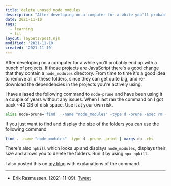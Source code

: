 ```yaml
---
title: delete unused node modules
description: "After developing on a computer for a while you'll probably end up with a bunch of projects"
date: 2021-11-10
tags:
  - learning
  - til
layout: layouts/post.njk
modified: '2021-11-10'
created: '2021-11-10'
---
```


After developing on a computer for a while you'll probably end up with a bunch of projects. If those projects are JavaScript there's a good change that they contain a `node_modules` directory. From time to time it's a good idea to remove all of these folders, since they can get quite big, and re-download the dependencies in the projects you're actively using.

I have aliased the following command to `node-prune` and have been using it a couple of years without any issues. When I last ran the command on I got back ~40 GB of disk space. Use it at your own risk.

```bash
alias node-prune='find . -name "node_modules" -type d -prune -exec rm -rf '{}' +'
```

If you just want to find and display the size of the folders you can use the following command

```bash
find . -name "node_modules" -type d -prune -print | xargs du -chs
```

There's also `npkill` which looks up and displays `node_modules`, displays their size and allows you to delete the folders. Run it by using `npx npkill`.

I also posted this on [my blog](https://willcodefor.beer/posts/save-disk-space-by-deleting-node-modules/) with explanations of the command.

---

- Erik Rasmussen. (2021-11-09). [Tweet](https://twitter.com/erikras/status/1458074052929728515)
